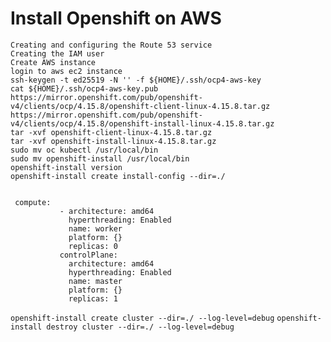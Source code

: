 
# Install Openshift on AWS

```
Creating and configuring the Route 53 service
Creating the IAM user
Create AWS instance
login to aws ec2 instance
ssh-keygen -t ed25519 -N '' -f ${HOME}/.ssh/ocp4-aws-key
cat ${HOME}/.ssh/ocp4-aws-key.pub
https://mirror.openshift.com/pub/openshift-v4/clients/ocp/4.15.8/openshift-client-linux-4.15.8.tar.gz
https://mirror.openshift.com/pub/openshift-v4/clients/ocp/4.15.8/openshift-install-linux-4.15.8.tar.gz
tar -xvf openshift-client-linux-4.15.8.tar.gz
tar -xvf openshift-install-linux-4.15.8.tar.gz
sudo mv oc kubectl /usr/local/bin
sudo mv openshift-install /usr/local/bin
openshift-install version
openshift-install create install-config --dir=./


```
```
 compute:
           - architecture: amd64
             hyperthreading: Enabled
             name: worker
             platform: {}
             replicas: 0
           controlPlane:
             architecture: amd64
             hyperthreading: Enabled
             name: master
             platform: {}
             replicas: 1
```
```openshift-install create cluster --dir=./ --log-level=debug```
```openshift-install destroy cluster --dir=./ --log-level=debug```

